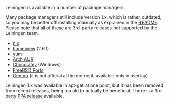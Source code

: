 Leiningen is available in a number of package managers:

Many package managers still include version 1.x, which is rather
outdated, so you may be better off installing manually as explained in
the [README](https://github.com/technomancy/leiningen/blob/stable/README.md).
Please note that all of these are 3rd-party releases not supported by the
Leiningen team.

* [nix](https://github.com/NixOS/nixpkgs/blob/master/pkgs/development/tools/build-managers/leiningen/default.nix)
* [homebrew](https://github.com/mxcl/homebrew/blob/master/Library/Formula/leiningen.rb) (2.6.1)
* [yum](https://apps.fedoraproject.org/packages/leiningen/overview/)
* [Arch AUR](https://aur.archlinux.org/packages/leiningen2-git)
* [Chocolatey](http://chocolatey.org/packages/lein) (Windows)
* [FreeBSD Ports](http://www.freshports.org/devel/leiningen/)
* [Gentoo](http://gpo.zugaina.org/dev-lang/leiningen-bin) (it is not official at the moment, available only in overlay)

Leiningen 1.x was available in apt-get at one point, but it has been
removed from recent releases, being too old to actually be
beneficial. There is a 3rd-party [PPA release](https://launchpad.net/~mikegedelman/+archive/ubuntu/leiningen-git-stable) available.
